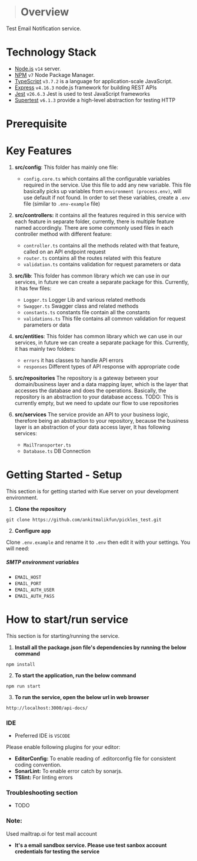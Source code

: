 > # Overview

Test Email Notification service.

# Technology Stack

- [Node.js](https://nodejs.org) `v14` server.
- [NPM](https://docs.npmjs.com) `v7` Node Package Manager.
- [TypeScript](https://www.typescriptlang.org/docs/home.html) `v3.7.2` is a language for application-scale JavaScript.
- [Express](https://expressjs.com/) `v4.16.3` node.js framework for building REST APIs
- [Jest](https://jestjs.io/docs/en/getting-started) `v26.6.3` Jest is used to test JavaScript frameworks
- [Supertest](https://www.npmjs.com/package/supertest) `v6.1.3` provide a high-level abstraction for testing HTTP

# Prerequisite


# Key Features

1. **src/config**:
   This folder has mainly one file:
   - `config.core.ts` which contains all the configurable variables required in the service. Use this file to add any new variable. This file basically picks up variables from `environment (process.env)`, will use default if not found. In order to set these variables, create a `.env` file (similar to `.env-example` file)
2. **src/controllers:** it contains all the features required in this service with each feature in separate folder, currently, there is multiple feature named accordingly.
   There are some commonly used files in each controller method with different feature:
   - `controller.ts` contains all the methods related with that feature, called on an API endpoint request
   - `router.ts` contains all the routes related with this feature
   - `validation.ts` contains validation for request parameters or data
3. **src/lib**:
   This folder has common library which we can use in our services, in future we can create a separate package for this. Currently, it has few files:

   - `Logger.ts` Logger Lib and various related methods
   - `Swagger.ts` Swagger class and related methods
   - `constants.ts` constants file contain all the constants
   - `validations.ts` This file contains all common validation for request parameters or data

4. **src/entities**:
   This folder has common library which we can use in our services, in future we can create a separate package for this. Currently, it has mainly two folders:
   - `errors` it has classes to handle API errors
   - `responses` Different types of API response with appropriate code
5. **src/repositories** The repository is a gateway between your domain/business layer and a data mapping layer, which is the layer that accesses the database and does the operations. Basically, the repository is an abstraction to your database access. TODO: This is currently empty, but we need to update our flow to use repositories
6. **src/services** The service provide an API to your business logic, therefore being an abstraction to your repository, because the business layer is an abstraction of your data access layer, It has following services:
   - `MailTransporter.ts`
   - `Database.ts` DB Connection

# Getting Started - Setup

This section is for getting started with Kue server on your development environment.

1. **Clone the repository**

```
git clone https://github.com/ankitmalikfun/pickles_test.git
```

2. **Configure app**

Clone `.env.example` and rename it to `.env` then edit it with your settings. You will need:

##### SMTP environment variables

- `EMAIL_HOST`
- `EMAIL_PORT`
- `EMAIL_AUTH_USER`
- `EMAIL_AUTH_PASS`

# How to start/run service

This section is for starting/running the service.

1. **Install all the package.json file's dependencies by running the below command**

```
npm install
```

2. **To start the application, run the below command**

```
npm run start
```

3. **To run the service, open the below url in web browser**

```
http://localhost:3000/api-docs/
```

### IDE

- Preferred IDE is `VSCODE`

Please enable following plugins for your editor:

- **EditorConfig:** To enable reading of .editorconfig file for consistent coding convention.
- **SonarLint:** To enable error catch by sonarjs.
- **TSlint:** For linting errors

### Troubleshooting section

- TODO

### Note:
Used mailtrap.oi for test mail account
 
- **It's a email sandbox service. Please use test sanbox account credentials for testing the service**
